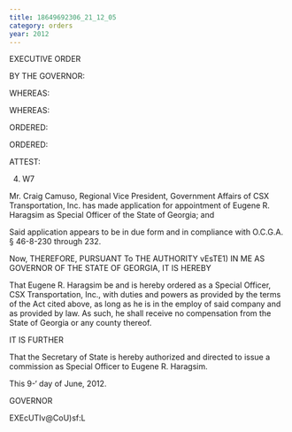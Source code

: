 ```yaml
---
title: 18649692306_21_12_05
category: orders
year: 2012
---
```

 

EXECUTIVE ORDER

BY THE GOVERNOR:

WHEREAS:

WHEREAS:

ORDERED:

ORDERED:

ATTEST:

4) W7

Mr. Craig Camuso, Regional Vice President, Government Affairs of
CSX Transportation, Inc. has made application for appointment of
Eugene R. Haragsim as Special Officer of the State of Georgia; and

Said application appears to be in due form and in compliance with
O.C.G.A. § 46-8-230 through 232.

Now, THEREFORE, PURSUANT To THE AUTHORITY vEsTE1) IN ME
AS GOVERNOR OF THE STATE OF GEORGIA, IT IS HEREBY

That Eugene R. Haragsim be and is hereby ordered as a Special
Officer, CSX Transportation, Inc., with duties and powers as
provided by the terms of the Act cited above, as long as he is in the
employ of said company and as provided by law. As such, he shall
receive no compensation from the State of Georgia or any county
thereof.

IT IS FURTHER

That the Secretary of State is hereby authorized and directed to
issue a commission as Special Officer to Eugene R. Haragsim.

This 9-‘ day of June, 2012.

GOVERNOR

EXEcUTIv@CoU)sf:L

